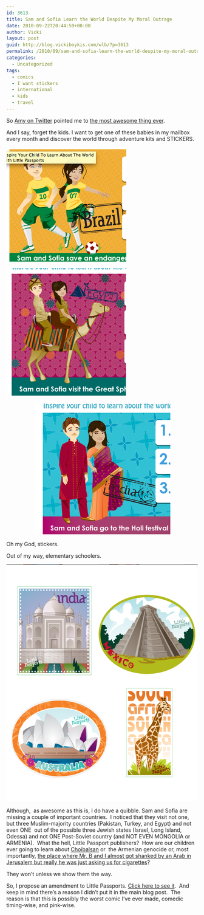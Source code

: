 ```yaml
---
id: 3613
title: Sam and Sofia Learn the World Despite My Moral Outrage
date: 2010-09-22T20:44:59+00:00
author: Vicki
layout: post
guid: http://blog.vickiboykis.com/wlb/?p=3613
permalink: /2010/09/sam-and-sofia-learn-the-world-despite-my-moral-outrage/
categories:
  - Uncategorized
tags:
  - comics
  - I want stickers
  - international
  - kids
  - travel
---
```

[](https://raw.githubusercontent.com/veekaybee/wlb/gh-pages/assets/images/2010/09/Screen-shot-2010-09-22-at-8.57.56-PM.png)So [Amy on Twitter](http://twitter.com/thebitchinwife) pointed me to [the most awesome thing ever](http://www.littlepassports.com/index.html).

And I say, forget the kids. I want to get one of these babies in my mailbox every month and discover the world through adventure kits and STICKERS.

[<img class="aligncenter size-full wp-image-3615" title="Screen shot 2010-09-22 at 8.57.39 PM" src="https://raw.githubusercontent.com/veekaybee/wlb/gh-pages/assets/images/2010/09/Screen-shot-2010-09-22-at-8.57.39-PM.png" alt="" width="316" height="301" />](https://raw.githubusercontent.com/veekaybee/wlb/gh-pages/assets/images/2010/09/Screen-shot-2010-09-22-at-8.57.39-PM.png)

[<img class="aligncenter size-full wp-image-3616" title="Screen shot 2010-09-22 at 8.57.50 PM" src="https://raw.githubusercontent.com/veekaybee/wlb/gh-pages/assets/images/2010/09/Screen-shot-2010-09-22-at-8.57.50-PM.png" alt="" width="315" height="340" />](https://raw.githubusercontent.com/veekaybee/wlb/gh-pages/assets/images/2010/09/Screen-shot-2010-09-22-at-8.57.50-PM.png)

<p style="text-align: center;">
  <a href="https://raw.githubusercontent.com/veekaybee/wlb/gh-pages/assets/images/2010/09/Screen-shot-2010-09-22-at-8.57.56-PM.png"><img class="aligncenter" title="Screen shot 2010-09-22 at 8.57.56 PM" src="https://raw.githubusercontent.com/veekaybee/wlb/gh-pages/assets/images/2010/09/Screen-shot-2010-09-22-at-8.57.56-PM.png" alt="" width="359" height="344" /></a>
</p>

Oh my God, stickers.

<!--more-->

Out of my way, elementary schoolers.

[<img class="aligncenter size-full wp-image-3618" title="Screen shot 2010-09-22 at 9.01.40 PM" src="https://raw.githubusercontent.com/veekaybee/wlb/gh-pages/assets/images/2010/09/Screen-shot-2010-09-22-at-9.01.40-PM.png" alt="" width="605" height="623" />](https://raw.githubusercontent.com/veekaybee/wlb/gh-pages/assets/images/2010/09/Screen-shot-2010-09-22-at-9.01.40-PM.png)

Although,  as awesome as this is, I do have a quibble. Sam and Sofia are missing a couple of important countries.  I noticed that they visit not one, but three Muslim-majority countries (Pakistan, Turkey, and Egypt) and not even ONE  out of the possible three Jewish states (Israel, Long Island, Odessa) and not ONE Post-Soviet country (and NOT EVEN MONGOLIA or ARMENIA).  What the hell, Little Passport publishers?  How are our children ever going to learn about [Choibalsan](http://en.wikipedia.org/wiki/Khorloogiin_Choibalsan#Stalinist_purges) or  the Armenian genocide or, most importantly, [the place where Mr. B and I almost got shanked by an Arab in Jerusalem but really he was just asking us for cigarettes](http://maps.google.com/maps?f=q&source=s_q&hl=en&q=Al-Mansuriya,+Jerusalem,+Israel&sll=31.77714,35.24236&sspn=0.007023,0.010139&ie=UTF8&cd=1&geocode=FQru5AEdLcIZAg&split=0&hq=&hnear=Al-Mansuriya,+Jerusalem,+Israel&ll=31.780341,35.24222&spn=0.007023,0.010139&z=17&layer=c&cbll=31.780341,35.24222&cbp=12,0,,0,5&photoid=po-10979259)?

They won&#8217;t unless we show them the way.

So, I propose an amendment to Little Passports. [Click here to see it](https://raw.githubusercontent.com/veekaybee/wlb/gh-pages/assets/images/2010/09/Page_12.jpg).  And keep in mind there&#8217;s a reason I didn&#8217;t put it in the main blog post.  The reason is that this is possibly the worst comic I&#8217;ve ever made, comedic timing-wise, and pink-wise.